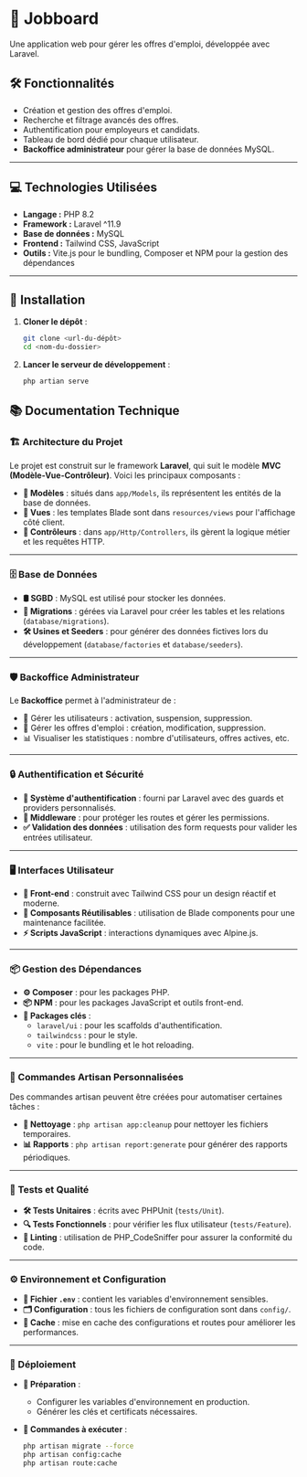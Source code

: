 # 💼 Jobboard 

Une application web pour gérer les offres d'emploi, développée avec Laravel.  

## 🛠️ Fonctionnalités  

- Création et gestion des offres d'emploi.  
- Recherche et filtrage avancés des offres.  
- Authentification pour employeurs et candidats.  
- Tableau de bord dédié pour chaque utilisateur.  
- **Backoffice administrateur** pour gérer la base de données MySQL.  

---  

## 💻 Technologies Utilisées  

- **Langage :** PHP 8.2  
- **Framework :** Laravel ^11.9  
- **Base de données :** MySQL  
- **Frontend :** Tailwind CSS, JavaScript  
- **Outils :** Vite.js pour le bundling, Composer et NPM pour la gestion des dépendances  

---  

## 🚀 Installation  

1. **Cloner le dépôt** :  
   ```bash
   git clone <url-du-dépôt>
   cd <nom-du-dossier>

2. **Lancer le serveur de développement** :
   ```bash
   php artian serve

## 📚 Documentation Technique  

### 🏗️ Architecture du Projet  

Le projet est construit sur le framework **Laravel**, qui suit le modèle **MVC (Modèle-Vue-Contrôleur)**. Voici les principaux composants :  

- **📂 Modèles** : situés dans `app/Models`, ils représentent les entités de la base de données.  
- **🎨 Vues** : les templates Blade sont dans `resources/views` pour l'affichage côté client.  
- **🧠 Contrôleurs** : dans `app/Http/Controllers`, ils gèrent la logique métier et les requêtes HTTP.  

---

### 🗄️ Base de Données  

- **🛢️ SGBD** : MySQL est utilisé pour stocker les données.  
- **📜 Migrations** : gérées via Laravel pour créer les tables et les relations (`database/migrations`).  
- **🛠️ Usines et Seeders** : pour générer des données fictives lors du développement (`database/factories` et `database/seeders`).  

---

### 🛡️ Backoffice Administrateur  

Le **Backoffice** permet à l'administrateur de :  

- 🔑 Gérer les utilisateurs : activation, suspension, suppression.  
- 📝 Gérer les offres d'emploi : création, modification, suppression.  
- 📊 Visualiser les statistiques : nombre d'utilisateurs, offres actives, etc.  

---

### 🔒 Authentification et Sécurité  

- **🔑 Système d'authentification** : fourni par Laravel avec des guards et providers personnalisés.  
- **🚦 Middleware** : pour protéger les routes et gérer les permissions.  
- **✅ Validation des données** : utilisation des form requests pour valider les entrées utilisateur.  

---

### 🖥️ Interfaces Utilisateur  

- **🎨 Front-end** : construit avec Tailwind CSS pour un design réactif et moderne.  
- **🔄 Composants Réutilisables** : utilisation de Blade components pour une maintenance facilitée.  
- **⚡ Scripts JavaScript** : interactions dynamiques avec Alpine.js.  

---

### 📦 Gestion des Dépendances  

- **⚙️ Composer** : pour les packages PHP.  
- **📦 NPM** : pour les packages JavaScript et outils front-end.  
- **🌟 Packages clés** :  
  - `laravel/ui` : pour les scaffolds d'authentification.  
  - `tailwindcss` : pour le style.  
  - `vite` : pour le bundling et le hot reloading.  

---

### 🔧 Commandes Artisan Personnalisées  

Des commandes artisan peuvent être créées pour automatiser certaines tâches :  

- **🧹 Nettoyage** : `php artisan app:cleanup` pour nettoyer les fichiers temporaires.  
- **📊 Rapports** : `php artisan report:generate` pour générer des rapports périodiques.  

---

### 🧪 Tests et Qualité  

- **🛠️ Tests Unitaires** : écrits avec PHPUnit (`tests/Unit`).  
- **🔍 Tests Fonctionnels** : pour vérifier les flux utilisateur (`tests/Feature`).  
- **📏 Linting** : utilisation de PHP_CodeSniffer pour assurer la conformité du code.  

---

### ⚙️ Environnement et Configuration  

- **📄 Fichier `.env`** : contient les variables d'environnement sensibles.  
- **🗂️ Configuration** : tous les fichiers de configuration sont dans `config/`.  
- **🚀 Cache** : mise en cache des configurations et routes pour améliorer les performances.  

---

### 🚢 Déploiement  

- **🔧 Préparation** :  
  - Configurer les variables d'environnement en production.  
  - Générer les clés et certificats nécessaires.  

- **📜 Commandes à exécuter** :  
  ```bash
  php artisan migrate --force
  php artisan config:cache
  php artisan route:cache


